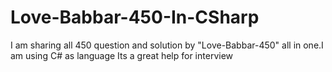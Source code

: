 # Love-Babbar-450-In-CSharp
I am sharing all 450 question and solution by "Love-Babbar-450" all in one.I am using C# as language 
Its a great help for interview 
